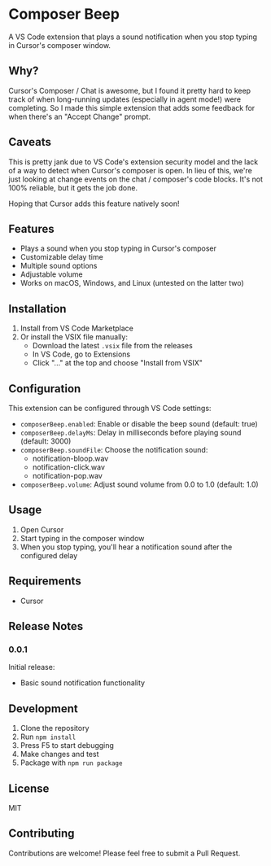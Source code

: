 # Composer Beep

A VS Code extension that plays a sound notification when you stop typing in Cursor's composer window.

## Why?

Cursor's Composer / Chat is awesome, but I found it pretty hard to keep track of when long-running updates (especially in agent mode!) were completing. So I made this simple extension that adds some feedback for when there's an "Accept Change" prompt.

## Caveats

This is pretty jank due to VS Code's extension security model and the lack of a way to detect when Cursor's composer is open. In lieu of this, we're just looking at change events on the chat / composer's code blocks. It's not 100% reliable, but it gets the job done.

Hoping that Cursor adds this feature natively soon!

## Features

- Plays a sound when you stop typing in Cursor's composer
- Customizable delay time
- Multiple sound options
- Adjustable volume
- Works on macOS, Windows, and Linux (untested on the latter two)

## Installation

1. Install from VS Code Marketplace
2. Or install the VSIX file manually:
   - Download the latest `.vsix` file from the releases
   - In VS Code, go to Extensions
   - Click "..." at the top and choose "Install from VSIX"

## Configuration

This extension can be configured through VS Code settings:

- `composerBeep.enabled`: Enable or disable the beep sound (default: true)
- `composerBeep.delayMs`: Delay in milliseconds before playing sound (default: 3000)
- `composerBeep.soundFile`: Choose the notification sound:
  - notification-bloop.wav
  - notification-click.wav
  - notification-pop.wav
- `composerBeep.volume`: Adjust sound volume from 0.0 to 1.0 (default: 1.0)

## Usage

1. Open Cursor
2. Start typing in the composer window
3. When you stop typing, you'll hear a notification sound after the configured delay

## Requirements

- Cursor

## Release Notes

### 0.0.1

Initial release:

- Basic sound notification functionality

## Development

1. Clone the repository
2. Run `npm install`
3. Press F5 to start debugging
4. Make changes and test
5. Package with `npm run package`

## License

MIT

## Contributing

Contributions are welcome! Please feel free to submit a Pull Request.
